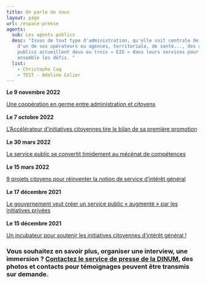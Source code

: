 ```yaml
---
title: On parle de nous
layout: page
url: /espace-presse
agents:
  sub: Les agents publics
  desc: "Issus de tout type d'administration, qu'elle soit centrale de l'Etat,
    d'un de ses opérateurs ou agences, territoriale, de santé..., des agents
    publics accueillent deux ou trois « EIG » dans leurs services pour relever
    ensemble les défis. "
  list:
    - Christophe Cuq
    - TEST - Adeline Celier
---
```

**Le 9 novembre 2022** 

[Une coopération en germe entre administration et citoyens](https://acteurspublics.fr/articles/une-cooperation-en-germe-entre-administration-et-citoyens)\
\
**Le 7 octobre 2022 [](https://www.aefinfo.fr/depeche/680264-l-accelerateur-d-initiatives-citoyennes-tire-le-bilan-de-sa-premiere-promotion)**

[L’Accélérateur d’initiatives citoyennes tire le bilan de sa première promotion](https://www.aefinfo.fr/depeche/680264-l-accelerateur-d-initiatives-citoyennes-tire-le-bilan-de-sa-premiere-promotion)\
\
**Le 30 mars 2022** 

[Le service public se convertit timidement au mécénat de compétences](https://www.lemonde.fr/politique/article/2022/03/30/le-service-public-se-convertit-timidement-au-mecenat-de-competences_6119801_823448.html)\
\
**Le 15 mars 2022** 

[9 projets citoyens pour réinventer la notion de service d’intérêt général](https://acteurspublics.fr/articles/9-projets-citoyens-pour-reinventer-la-notion-de-service-dinteret-general)\
\
**Le 17 décembre 2021**

[Le gouvernement veut créer un service public « augmenté » par les initiatives privées](https://www.lemonde.fr/politique/article/2021/12/17/le-gouvernement-veut-creer-un-service-public-augmente-par-les-initiatives-privees_6106519_823448.html)\
\
**Le 15 décembre 2021** 

[Un incubateur pour soutenir les initiatives citoyennes d’intérêt général !](https://www.elysee.fr/emmanuel-macron/2021/12/15/un-incubateur-pour-soutenir-les-initiatives-citoyennes-dinteret-general)

### Vous souhaitez en savoir plus, organiser une interview, une immersion ? [Contactez le service de presse de la DINUM](https://www.numerique.gouv.fr/espace-presse/), des photos et contacts pour témoignages peuvent être transmis sur demande.